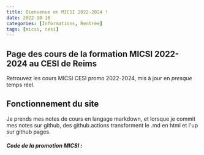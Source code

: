 ```yaml
---
title: Bienvenue en MICSI 2022-2024 !
date: 2022-10-16 
categories: [Informations, Rentrée]
tags: [micsi, cesi]
---
```

## Page des cours de la formation MICSI 2022-2024 au CESI de Reims

Retrouvez les cours MICSI CESI promo 2022-2024, mis à jour en *presque* temps réel.

## Fonctionnement du site
Je prends mes notes de cours en langage markdown, et lorsque je commit mes notes sur github, des github.actions transforment le .md en html et l'up sur github pages.

##### Code de la promotion MICSI : 